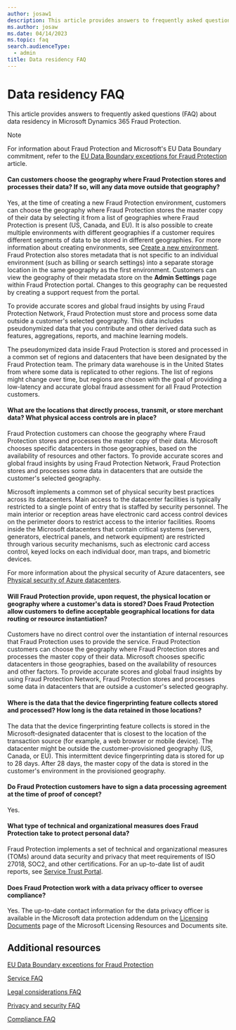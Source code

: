 ```yaml
---
author: josaw1
description: This article provides answers to frequently asked questions (FAQ) about data residency in Microsoft Dynamics 365 Fraud Protection.
ms.author: josaw
ms.date: 04/14/2023
ms.topic: faq
search.audienceType:
  - admin
title: Data residency FAQ
---
```


# Data residency FAQ

This article provides answers to frequently asked questions (FAQ) about data residency in Microsoft Dynamics 365 Fraud Protection.

>[!NOTE]
>For information about Fraud Protection and Microsoft's EU Data Boundary commitment, refer to the [EU Data Boundary exceptions for Fraud Protection](../edbd.md) article.

#### Can customers choose the geography where Fraud Protection stores and processes their data? If so, will any data move outside that geography?

Yes, at the time of creating a new Fraud Protection environment, customers can choose the geography where Fraud Protection stores the master copy of their data by selecting it from a list of geographies where Fraud Protection is present (US, Canada, and EU). It is also possible to create multiple environments with different geographies if a customer requires different segments of data to be stored in different geographies. For more information about creating environments, see [Create a new environment](../manage-psp-environments.md#create-a-new-environment). Fraud Protection also stores metadata that is not specific to an individual environment (such as billing or search settings) into a separate storage location in the same geography as the first environment. Customers can view the geography of their metadata store on the **Admin Settings** page within Fraud Protection portal. Changes to this geography can be requested by creating a support request from the portal. 

To provide accurate scores and global fraud insights by using Fraud Protection Network, Fraud Protection must store and process some data outside a customer's selected geography. This data includes pseudonymized data that you contribute and other derived data such as features, aggregations, reports, and machine learning models.

The pseudonymized data inside Fraud Protection is stored and processed in a common set of regions and datacenters that have been designated by the Fraud Protection team. The primary data warehouse is in the United States from where some data is replicated to other regions. The list of regions might change over time, but regions are chosen with the goal of providing a low-latency and accurate global fraud assessment for all Fraud Protection customers.

#### What are the locations that directly process, transmit, or store merchant data? What physical access controls are in place?

Fraud Protection customers can choose the geography where Fraud Protection stores and processes the master copy of their data. Microsoft chooses specific datacenters in those geographies, based on the availability of resources and other factors. To provide accurate scores and global fraud insights by using Fraud Protection Network, Fraud Protection stores and processes some data in datacenters that are outside the customer's selected geography.

Microsoft implements a common set of physical security best practices across its datacenters. Main access to the datacenter facilities is typically restricted to a single point of entry that is staffed by security personnel. The main interior or reception areas have electronic card access control devices on the perimeter doors to restrict access to the interior facilities. Rooms inside the Microsoft datacenters that contain critical systems (servers, generators, electrical panels, and network equipment) are restricted through various security mechanisms, such as electronic card access control, keyed locks on each individual door, man traps, and biometric devices.

For more information about the physical security of Azure datacenters, see [Physical security of Azure datacenters](/azure/security/fundamentals/physical-security).

#### Will Fraud Protection provide, upon request, the physical location or geography where a customer's data is stored? Does Fraud Protection allow customers to define acceptable geographical locations for data routing or resource instantiation?

Customers have no direct control over the instantiation of internal resources that Fraud Protection uses to provide the service. Fraud Protection customers can choose the geography where Fraud Protection stores and processes the master copy of their data. Microsoft chooses specific datacenters in those geographies, based on the availability of resources and other factors. To provide accurate scores and global fraud insights by using Fraud Protection Network, Fraud Protection stores and processes some data in datacenters that are outside a customer's selected geography.

#### Where is the data that the device fingerprinting feature collects stored and processed? How long is the data retained in those locations?

The data that the device fingerprinting feature collects is stored in the Microsoft-designated datacenter that is closest to the location of the transaction source (for example, a web browser or mobile device). The datacenter might be outside the customer-provisioned geography (US, Canada, or EU). This intermittent device fingerprinting data is stored for up to 28 days. After 28 days, the master copy of the data is stored in the customer's environment in the provisioned geography.

#### Do Fraud Protection customers have to sign a data processing agreement at the time of proof of concept?

Yes.

#### What type of technical and organizational measures does Fraud Protection take to protect personal data?

Fraud Protection implements a set of technical and organizational measures (TOMs) around data security and privacy that meet requirements of ISO 27018, SOC2, and other certifications. For an up-to-date list of audit reports, see [Service Trust Portal](https://servicetrust.microsoft.com/).

#### Does Fraud Protection work with a data privacy officer to oversee compliance?

Yes. The up-to-date contact information for the data privacy officer is available in the Microsoft data protection addendum on the [Licensing Documents](https://www.microsoft.com/licensing/docs/view/Microsoft-Products-and-Services-Data-Protection-Addendum-DPA) page of the Microsoft Licensing Resources and Documents site.

## Additional resources

[EU Data Boundary exceptions for Fraud Protection](../edbd.md)

[Service FAQ](service-faq.md)

[Legal considerations FAQ](legal-faq.md)

[Privacy and security FAQ](privacy-security-faq.md)

[Compliance FAQ](compliance-faq.md)
